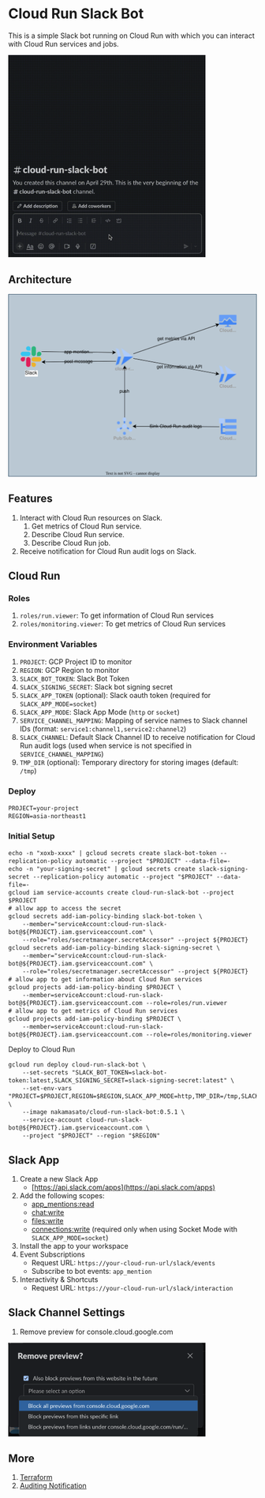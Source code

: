 # Cloud Run Slack Bot

This is a simple Slack bot running on Cloud Run with which you can interact with Cloud Run services and jobs.

<img src="docs/preview.gif" alt="preview" width="400"/>

## Architecture

![](docs/diagram.drawio.svg)

## Features

1. Interact with Cloud Run resources on Slack.
    1. Get metrics of Cloud Run service.
    1. Describe Cloud Run service.
    1. Describe Cloud Run job.
1. Receive notification for Cloud Run audit logs on Slack.

## Cloud Run

### Roles

1. `roles/run.viewer`: To get information of Cloud Run services
1. `roles/monitoring.viewer`: To get metrics of Cloud Run services

### Environment Variables

1. `PROJECT`: GCP Project ID to monitor
1. `REGION`: GCP Region to monitor
1. `SLACK_BOT_TOKEN`: Slack Bot Token
1. `SLACK_SIGNING_SECRET`: Slack bot signing secret
1. `SLACK_APP_TOKEN` (optional): Slack oauth token (required for `SLACK_APP_MODE=socket`)
1. `SLACK_APP_MODE`: Slack App Mode (`http` or `socket`)
1. `SERVICE_CHANNEL_MAPPING`: Mapping of service names to Slack channel IDs (format: `service1:channel1,service2:channel2`)
1. `SLACK_CHANNEL`: Default Slack Channel ID to receive notification for Cloud Run audit logs (used when service is not specified in `SERVICE_CHANNEL_MAPPING`)
1. `TMP_DIR` (optional): Temporary directory for storing images (default: `/tmp`)

### Deploy

```
PROJECT=your-project
REGION=asia-northeast1
```

### Initial Setup

```shell
echo -n "xoxb-xxxx" | gcloud secrets create slack-bot-token --replication-policy automatic --project "$PROJECT" --data-file=-
echo -n "your-signing-secret" | gcloud secrets create slack-signing-secret --replication-policy automatic --project "$PROJECT" --data-file=-
gcloud iam service-accounts create cloud-run-slack-bot --project $PROJECT
# allow app to access the secret
gcloud secrets add-iam-policy-binding slack-bot-token \
    --member="serviceAccount:cloud-run-slack-bot@${PROJECT}.iam.gserviceaccount.com" \
    --role="roles/secretmanager.secretAccessor" --project ${PROJECT}
gcloud secrets add-iam-policy-binding slack-signing-secret \
    --member="serviceAccount:cloud-run-slack-bot@${PROJECT}.iam.gserviceaccount.com" \
    --role="roles/secretmanager.secretAccessor" --project ${PROJECT}
# allow app to get information about Cloud Run services
gcloud projects add-iam-policy-binding $PROJECT \
    --member=serviceAccount:cloud-run-slack-bot@${PROJECT}.iam.gserviceaccount.com --role=roles/run.viewer
# allow app to get metrics of Cloud Run services
gcloud projects add-iam-policy-binding $PROJECT \
    --member=serviceAccount:cloud-run-slack-bot@${PROJECT}.iam.gserviceaccount.com --role=roles/monitoring.viewer
```

Deploy to Cloud Run

```
gcloud run deploy cloud-run-slack-bot \
    --set-secrets "SLACK_BOT_TOKEN=slack-bot-token:latest,SLACK_SIGNING_SECRET=slack-signing-secret:latest" \
    --set-env-vars "PROJECT=$PROJECT,REGION=$REGION,SLACK_APP_MODE=http,TMP_DIR=/tmp,SLACK_CHANNEL=general,SERVICE_CHANNEL_MAPPING=service1:channel1,service2:channel2" \
    --image nakamasato/cloud-run-slack-bot:0.5.1 \
    --service-account cloud-run-slack-bot@${PROJECT}.iam.gserviceaccount.com \
    --project "$PROJECT" --region "$REGION"
```

## Slack App

1. Create a new Slack App
    - [https://api.slack.com/apps](https://api.slack.com/apps)
1. Add the following scopes:
    - [app_mentions:read](https://api.slack.com/scopes/app_mentions:read)
    - [chat:write](https://api.slack.com/scopes/chat:write)
    - [files:write](https://api.slack.com/scopes/files:write)
    - [connections:write](https://api.slack.com/scopes/connections:write) (required only when using Socket Mode with `SLACK_APP_MODE=socket`)
1. Install the app to your workspace
1. Event Subscriptions
    - Request URL: `https://your-cloud-run-url/slack/events`
    - Subscribe to bot events: `app_mention`
1. Interactivity & Shortcuts
    - Request URL: `https://your-cloud-run-url/slack/interaction`

## Slack Channel Settings

1. Remove preview for console.cloud.google.com

<img src="docs/slack-channel-preview.png" alt="preview" width="400"/>


## More

1. [Terraform](docs/terraform.md)
1. [Auditing Notification](docs/auditing.md)
